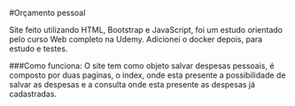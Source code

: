 #Orçamento pessoal

Site feito utilizando HTML, Bootstrap e JavaScript, foi um estudo orientado pelo curso Web completo na Udemy. Adicionei o docker depois, para estudo e testes.

###Como funciona:
O site tem como objeto salvar despesas pessoais, é composto por duas paginas, o index, onde esta presente a possibilidade de salvar as despesas e a consulta onde esta presente as despesas já cadastradas.
